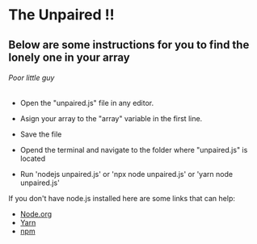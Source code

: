 # The Unpaired !!

## Below are some instructions for you to find the lonely one in your array

###### Poor little guy

- Open the "unpaired.js" file in any editor.

- Asign your array to the "array" variable in the first line.

- Save the file

- Opend the terminal and navigate to the folder where "unpaired.js" is located

- Run 'nodejs unpaired.js' or 'npx node unpaired.js' or 'yarn node unpaired.js'

If you don't have node.js installed here are some links that can help:

- [Node.org](https://nodejs.org/en/download/package-manager)
- [Yarn](https://classic.yarnpkg.com/en/docs/install)
- [npm](https://npmjs.com/get-npm)
